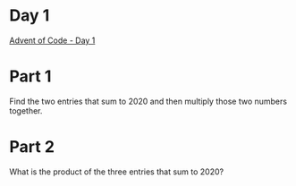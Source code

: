# Day 1
[Advent of Code - Day 1](https://adventofcode.com/2020/day/1)

# Part 1
Find the two entries that sum to 2020 and then multiply those two numbers together.

# Part 2
What is the product of the three entries that sum to 2020?
